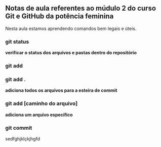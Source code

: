 ## Notas de aula referentes ao múdulo 2 do curso Git e GitHub da potência feminina


Nesta aula estamos aprendendo comandos bem legais e úteis.

### git status

**verificar o status dos arquivos e pastas dentro do repositório**

### git add


### git add .

**adiciona todos os arquivos para a esteira de commit**

### git add [caminho do arquivo]

**adiciona um arquivo específico**


### git commit

sedfghjklçkjhgfd
